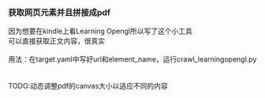 ### 获取网页元素并且拼接成pdf
因为想要在kindle上看Learning Opengl所以写了这个小工具<br>
可以直接获取正文内容，很真实<br>
<br>
用法：在target.yaml中写好url和element_name，运行crawl_learningopengl.py <br>
<br><br>
TODO:动态调整pdf的canvas大小以适应不同的内容<br>

